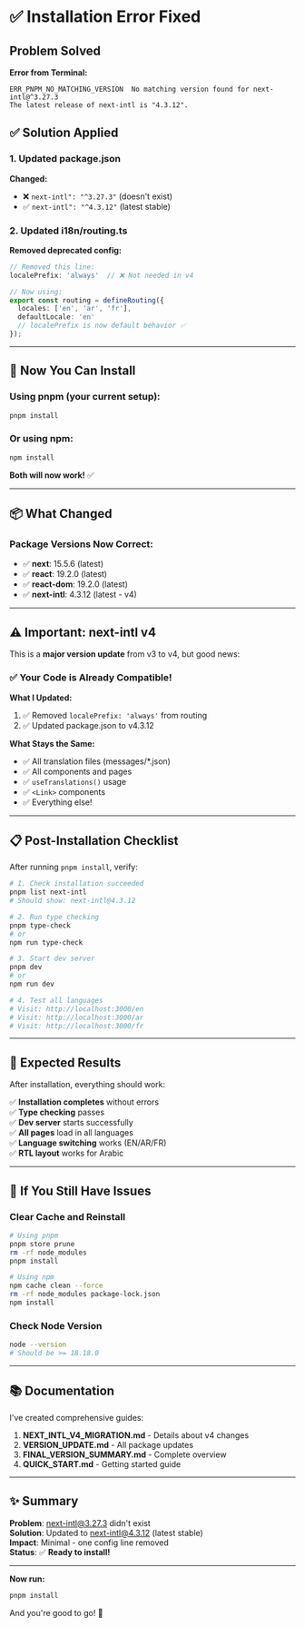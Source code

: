 # ✅ Installation Error Fixed

## Problem Solved

**Error from Terminal:**
```
ERR_PNPM_NO_MATCHING_VERSION  No matching version found for next-intl@^3.27.3
The latest release of next-intl is "4.3.12".
```

## ✅ Solution Applied

### 1. Updated package.json
**Changed:**
- ❌ `next-intl": "^3.27.3"` (doesn't exist)
- ✅ `next-intl": "^4.3.12"` (latest stable)

### 2. Updated i18n/routing.ts
**Removed deprecated config:**
```typescript
// Removed this line:
localePrefix: 'always'  // ❌ Not needed in v4

// Now using:
export const routing = defineRouting({
  locales: ['en', 'ar', 'fr'],
  defaultLocale: 'en'
  // localePrefix is now default behavior ✅
});
```

---

## 🚀 Now You Can Install

### Using pnpm (your current setup):
```bash
pnpm install
```

### Or using npm:
```bash
npm install
```

**Both will now work!** ✅

---

## 📦 What Changed

### Package Versions Now Correct:
- ✅ **next**: 15.5.6 (latest)
- ✅ **react**: 19.2.0 (latest)
- ✅ **react-dom**: 19.2.0 (latest)
- ✅ **next-intl**: 4.3.12 (latest - v4)

---

## ⚠️ Important: next-intl v4

This is a **major version update** from v3 to v4, but good news:

### ✅ Your Code is Already Compatible!

**What I Updated:**
1. ✅ Removed `localePrefix: 'always'` from routing
2. ✅ Updated package.json to v4.3.12

**What Stays the Same:**
- ✅ All translation files (messages/*.json)
- ✅ All components and pages
- ✅ `useTranslations()` usage
- ✅ `<Link>` components
- ✅ Everything else!

---

## 📋 Post-Installation Checklist

After running `pnpm install`, verify:

```bash
# 1. Check installation succeeded
pnpm list next-intl
# Should show: next-intl@4.3.12

# 2. Run type checking
pnpm type-check
# or
npm run type-check

# 3. Start dev server
pnpm dev
# or
npm run dev

# 4. Test all languages
# Visit: http://localhost:3000/en
# Visit: http://localhost:3000/ar
# Visit: http://localhost:3000/fr
```

---

## 🎯 Expected Results

After installation, everything should work:

✅ **Installation completes** without errors  
✅ **Type checking** passes  
✅ **Dev server** starts successfully  
✅ **All pages** load in all languages  
✅ **Language switching** works (EN/AR/FR)  
✅ **RTL layout** works for Arabic  

---

## 🐛 If You Still Have Issues

### Clear Cache and Reinstall

```bash
# Using pnpm
pnpm store prune
rm -rf node_modules
pnpm install

# Using npm
npm cache clean --force
rm -rf node_modules package-lock.json
npm install
```

### Check Node Version

```bash
node --version
# Should be >= 18.18.0
```

---

## 📚 Documentation

I've created comprehensive guides:

1. **NEXT_INTL_V4_MIGRATION.md** - Details about v4 changes
2. **VERSION_UPDATE.md** - All package updates
3. **FINAL_VERSION_SUMMARY.md** - Complete overview
4. **QUICK_START.md** - Getting started guide

---

## ✨ Summary

**Problem**: next-intl@3.27.3 didn't exist  
**Solution**: Updated to next-intl@4.3.12 (latest stable)  
**Impact**: Minimal - one config line removed  
**Status**: ✅ **Ready to install!**

---

**Now run:**
```bash
pnpm install
```

And you're good to go! 🎉







